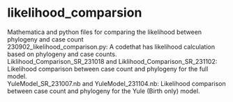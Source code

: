 # likelihood_comparsion
Mathematica and python files for comparing the likelihood between phylogeny and case count \
230902_likelihood_comparison.py: A codethat has likelihood calculation based on phylogeny and case counts. \
Liklihood_Comparison_SR_231018 and Liklihood_Comparison_SR_231102: Likelihood comparison between case count and phylogeny for the full model. \
YuleModel_SR_231007.nb and YuleModel_231104.nb: Likelihood comparison between case count and phylogeny for the Yule (Birth only) model.



